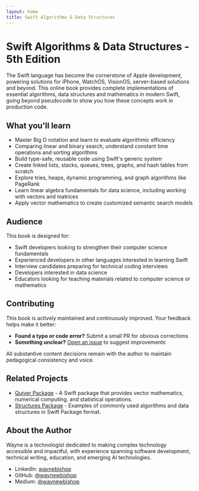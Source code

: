 ```yaml
---
layout: home
title: Swift Algorithms & Data Structures
---
```


# Swift Algorithms & Data Structures - 5th Edition

The Swift language has become the cornerstone of Apple development, powering solutions for iPhone, WatchOS, VisionOS, server-based solutions and beyond. This online book provides complete implementations of essential algorithms, data structures and mathematics in modern Swift, going beyond pseudocode to show you how these concepts work in production code.

## What you'll learn

- Master Big O notation and learn to evaluate algorithmic efficiency
- Comparing linear and binary search, understand constant time operations and sorting algorithms
- Build type-safe, reusable code using Swift's generic system
- Create linked lists, stacks, queues, trees, graphs, and hash tables from scratch
- Explore tries, heaps, dynamic programming, and graph algorithms like PageRank
- Learn linear algebra fundamentals for data science, including working with vectors and matrices
- Apply vector mathematics to create customized semantic search models

## Audience

This book is designed for:

- Swift developers looking to strengthen their computer science fundamentals
- Experienced developers in other languages interested in learning Swift
- Interview candidates preparing for technical coding interviews
- Developers interested in data science
- Educators looking for teaching materials related to computer science or mathematics

## Contributing

This book is actively maintained and continuously improved. Your feedback helps make it better:

- **Found a typo or code error?** Submit a small PR for obvious corrections
- **Something unclear?** [Open an issue](https://github.com/waynewbishop/swift-algorithms/issues) to suggest improvements

All substantive content decisions remain with the author to maintain pedagogical consistency and voice.

## Related Projects

- [Quiver Package](https://github.com/waynewbishop/bishop-algorithms-quiver-package) - A Swift package that provides vector mathematics, numerical computing, and statistical operations.
- [Structures Package](https://github.com/waynewbishop/bishop-algorithms-swift-package) - Examples of commonly used algorithms and data structures in Swift Package format.

## About the Author

Wayne is a technologist dedicated to making complex technology accessible and impactful, with experience spanning software development, technical writing, education, and emerging AI technologies.

- LinkedIn: [waynebishop](https://www.linkedin.com/in/waynebishop)
- GitHub: [@waynewbishop](https://github.com/waynewbishop)
- Medium: [@waynewbishop](https://waynewbishop.medium.com)
